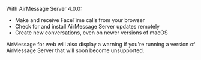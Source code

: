 With AirMessage Server 4.0.0:

- Make and receive FaceTime calls from your browser
- Check for and install AirMessage Server updates remotely
- Create new conversations, even on newer versions of macOS

AirMessage for web will also display a warning if you're running a version of AirMessage Server that will soon become unsupported.
